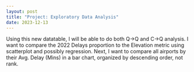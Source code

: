 ```yaml
---
layout: post
title: "Project: Exploratory Data Analysis"
date: 2023-12-13
---
```


Using this new datatable, I will be able to do both Q→Q and C→Q analysis. I want to compare the 2022 Delays proportion to the Elevation metric using scatterplot and possibly regression. Next, I want to compare all airports by their Avg. Delay (Mins) in a bar chart, organized by descending order, not rank.


